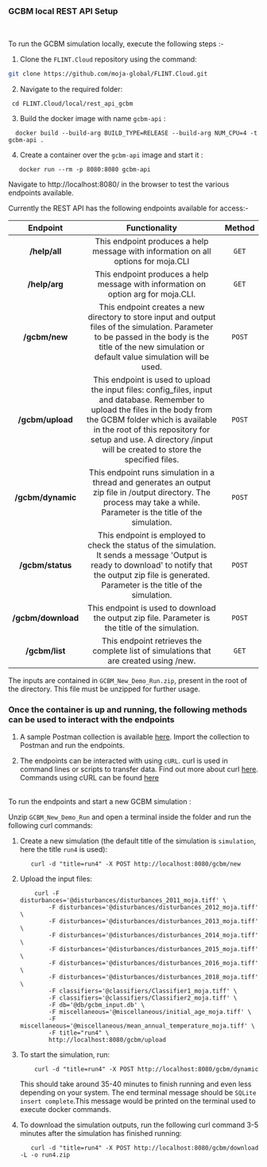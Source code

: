 ### GCBM local REST API Setup  
<br/>
 
To run the GCBM simulation locally, execute the following steps :- 
1. Clone the `FLINT.Cloud` repository using the command:

```bash
git clone https://github.com/moja-global/FLINT.Cloud.git
```

2. Navigate to the required folder: 
  ```
   cd FLINT.Cloud/local/rest_api_gcbm
  ```
3. Build the docker image with name `gcbm-api` :
  ```
    docker build --build-arg BUILD_TYPE=RELEASE --build-arg NUM_CPU=4 -t gcbm-api .
  ```
4. Create a container over the `gcbm-api` image and start it : 
 ```
    docker run --rm -p 8080:8080 gcbm-api
  ```

Navigate to http://localhost:8080/ in the browser to test the various endpoints available.

Currently the REST API has the following endpoints available for access:-
 
|      Endpoint     | Functionality | Method | 
| :----------------: | :----------------: | :----------------: | 
|   **/help/all**    | This endpoint produces a help message with information on all options for moja.CLI | `GET`
|   **/help/arg**    |  This endpoint produces a help message with information on option arg for moja.CLI. | `GET`
|   **/gcbm/new**    |  This endpoint creates a new directory to store input and output files of the simulation. Parameter to be passed in the body is the title of the new simulation or default value simulation will be used.   | `POST` |
|  **/gcbm/upload**  | This endpoint is used to upload the input files: config_files, input and database. Remember to upload the files in the body from the GCBM folder which is available in the root of this repository for setup and use. A directory /input will be created to store the specified files. | `POST` |
| **/gcbm/dynamic**  |  This endpoint runs simulation in a thread and generates an output zip file in /output directory. The process may take a while. Parameter is the title of the simulation. | `POST` |
|  **/gcbm/status**  | This endpoint is employed to check the status of the simulation. It sends a message 'Output is ready to download' to notify that the output zip file is generated. Parameter is the title of the simulation. | `POST`
|  **/gcbm/download**  | This endpoint is used to download the output zip file. Parameter is the title of the simulation. | `POST`
|  **/gcbm/list**  | This endpoint retrieves the complete list of simulations that are created using /new.  | `GET`

The inputs are contained in `GCBM_New_Demo_Run.zip`, present in the root of the directory. This file must be unzipped for further usage.

<h3> Once the container is up and running, the following methods can be used to interact with the endpoints </h3>

1. A sample Postman collection is available [here](https://github.com/nynaalekhya/FLINT.Cloud/blob/local-gcbm-run/rest_local_run/local_run.postman_collection). Import the collection to Postman and run the endpoints.

2. The endpoints can be interacted with using `cURL`. 
curl is used in command lines or scripts to transfer data. Find out more about curl [here](https://curl.se/). Commands using cURL can be found [here](curl.md)
<br/>
To run the endpoints and start a new GCBM simulation : 

 Unzip `GCBM_New_Demo_Run` and open a terminal inside the folder and run the following curl commands:
 
 1. Create a new simulation (the default title of the simulation is `simulation`, here the title `run4` is used): 
     ```
        curl -d "title=run4" -X POST http://localhost:8080/gcbm/new
    ````

 2. Upload the input files: </br>
    ```
        curl -F disturbances='@disturbances/disturbances_2011_moja.tiff' \
            -F disturbances='@disturbances/disturbances_2012_moja.tiff' \
            -F disturbances='@disturbances/disturbances_2013_moja.tiff' \
            -F disturbances='@disturbances/disturbances_2014_moja.tiff' \
            -F disturbances='@disturbances/disturbances_2015_moja.tiff' \
            -F disturbances='@disturbances/disturbances_2016_moja.tiff' \
            -F disturbances='@disturbances/disturbances_2018_moja.tiff' \
            -F classifiers='@classifiers/Classifier1_moja.tiff' \
            -F classifiers='@classifiers/Classifier2_moja.tiff' \
            -F db='@db/gcbm_input.db' \
            -F miscellaneous='@miscellaneous/initial_age_moja.tiff' \
            -F miscellaneous='@miscellaneous/mean_annual_temperature_moja.tiff' \
            -F title="run4" \
            http://localhost:8080/gcbm/upload

    ```
    
  3. To start the simulation, run:
     ```
         curl -d "title=run4" -X POST http://localhost:8080/gcbm/dynamic
     ```
     This should take around 35-40 minutes to finish running and even less depending on your system. The end terminal message should be `SQLite insert complete`.This message would be printed on the terminal used to execute docker commands.
    
   
   4. To download the simulation outputs, run the following curl command 3-5 minutes after the simulation has finished running:
      ```
         curl -d "title=run4" -X POST http://localhost:8080/gcbm/download -L -o run4.zip
      ```
